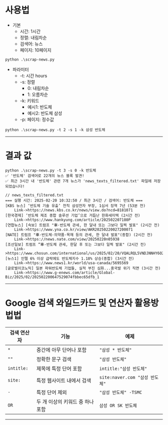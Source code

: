 # 사용법
- 기본
  - 시간: 1시간
  - 정렬: 내림차순
  - 검색어: 뉴스
  - 페이지: 10페이지
```
python .\scrap-news.py
```
- 파라미터
  - -t: 시간 hours
  - -s: 정렬
    - 0: 내림차순
    - 1: 오름차순
  - -k: 키워드
    - 예시1: 반도체
    - 예시2: 반도체 삼성
  - -p: 페이지: 정수값
```
python .\scrap-news.py -t 2 -s 1 -k 삼성 반도체
```
---

# 결과 값
```
python .\scrap-news.py -t 3 -s 0 -k 반도체 
✅ '반도체' 검색어로 22개의 뉴스 블록 발견!
✅ 최근 3시간 내 '반도체' 관련 7개 뉴스가 'news_texts_filtered.txt' 파일에 저장되었습니다!

// news_texts_filtered.txt
=== 실행 시간: 2025-02-20 10:32:50 / 최근 3시간 / 검색어: 반도체 ===
[KBS 뉴스] ‘반도체 기술 유출’ 전직 삼성전자 부장, 1심서 징역 7년 (53분 전)
    Link->https://news.kbs.co.kr/news/view.do?ncd=8181071
[한국경제] ‘반도체 제조 종합 솔루션 기업’으로 거듭난 한화세미텍 (2시간 전)
    Link->https://www.hankyung.com/article/202502207180P
[연합뉴스] [속보] 트럼프 "車·반도체 관세, 한 달내 또는 그보다 일찍 발표" (2시간 전)
    Link->https://www.yna.co.kr/view/AKR20250220027200071
[NATE] 트럼프 "車·반도체·의약품·목재 등의 관세, 한 달내 발표"(종합) (2시간 전)
    Link->https://news.nate.com/view/20250220n05938
[조선일보] 트럼프 “車·반도체 관세, 한달 후 또는 그보다 일찍 발표" (2시간 전)
    Link->https://www.chosun.com/international/us/2025/02/20/VQALRQL5VNDJNNHY6O2XMOYMTI/
[뉴스1] 인텔 6% 이상 급락에도 반도체지수 1.18% 상승(종합) (3시간 전)
    Link->https://www.news1.kr/world/usa-canada/5695569
[글로벌이코노믹] 일본 파워반도체 기업들, 실적 부진 심화...중국발 위기 직면 (3시간 전)
    Link->https://www.g-enews.com/article/Global-Biz/2025/02/202502200647529074fbbec65dfb_1
```
---

# Google 검색 와일드카드 및 연산자 활용방법법

| 검색 연산자 | 기능 | 예제 |
|------------|------------------------------------------------|--------------------------------|
| `*` | 중간에 아무 단어나 포함 | `"삼성 * 반도체"` |
| `""` | 정확한 문구 검색 | `"삼성 반도체"` |
| `intitle:` | 제목에 특정 단어 포함 | `intitle:"삼성 반도체"` |
| `site:` | 특정 웹사이트 내에서 검색 | `site:naver.com "삼성 반도체"` |
| `-` | 특정 단어 제외 | `"삼성 반도체" -TSMC` |
| `OR` | 두 개 이상의 키워드 중 하나 포함 | `삼성 OR SK 반도체` |


---
